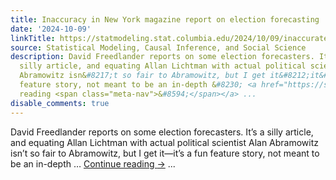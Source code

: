 ```yaml
---
title: Inaccuracy in New York magazine report on election forecasting
date: '2024-10-09'
linkTitle: https://statmodeling.stat.columbia.edu/2024/10/09/inaccurate_new_york/
source: Statistical Modeling, Causal Inference, and Social Science
description: David Freedlander reports on some election forecasters. It&#8217;s a
  silly article, and equating Allan Lichtman with actual political scientist Alan
  Abramowitz isn&#8217;t so fair to Abramowitz, but I get it&#8212;it&#8217;s a fun
  feature story, not meant to be an in-depth &#8230; <a href="https://statmodeling.stat.columbia.edu/2024/10/09/inaccurate_new_york/">Continue
  reading <span class="meta-nav">&#8594;</span></a> ...
disable_comments: true
---
```

David Freedlander reports on some election forecasters. It&#8217;s a silly article, and equating Allan Lichtman with actual political scientist Alan Abramowitz isn&#8217;t so fair to Abramowitz, but I get it&#8212;it&#8217;s a fun feature story, not meant to be an in-depth &#8230; <a href="https://statmodeling.stat.columbia.edu/2024/10/09/inaccurate_new_york/">Continue reading <span class="meta-nav">&#8594;</span></a> ...